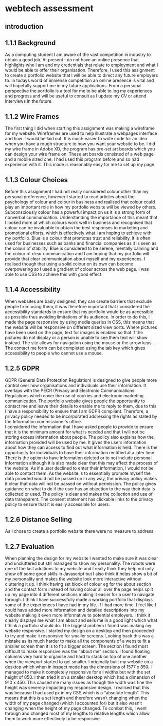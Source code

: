 # webtech assessment

## introduction

## 1.1.1 Background

As a computing student I am aware of the vast competition in industry to obtain a good job. At present I do not have an online presence that highlights who I am and my credentials that relate to employment and what I would be able to offer their organisation. Therefore, I used this assignment to create a portfolio website that I will be able to direct any future employers to. In todays world of immense competition an online presence is vital and will hopefully support me in my future applications. 
From a personal perspective the portfolio is a tool for me to be able to log my experiences and progress and will be useful to consult as I update my CV or attend interviews in the future.


## 1.1.2 Wire Frames

The first thing I did when starting this assignment was making a wireframe for my website. Wireframes are used to help illustrate a webpages interface and how it would be laid out. It is much easier to write code for an idea when you have a rough structure to how you want your website to be. 
I did my wire frame in Adobe XD, the program has pre-set art boards which you can design your wire frame on. These art boards consisted of a web page and a mobile sized one. I had used this program before and so had experience with it. This made is reasonably easy for me to set up my page.

## 1.1.3 Colour Choices

Before this assignment I had not really considered colour other than my personal preference, however I started to read articles about the psychology of colour and colour in business and realised that colour could play an important role in how my portfolio website will be viewed by others.
Subconsciously colour has a powerful impact on us it is a strong form of nonverbal communication. Understanding the importance of this meant that I looked more at which colours work well in business and recognised that colour can be invaluable to obtain the best responses to marketing and promotional efforts, which is effectively what I am hoping to achieve with my portfolio.
Blue is a colour that promotes trust and reliability, it is often used for businesses such as banks and financial companies as it is seen as the colour of stability.
Blue is considered to be serene, mentally calming and the colour of clear communication and I am hoping that my portfolio will provide that clear communication about myself and my experiences. 
I realised though that using a solid colour on its own can become overpowering so I used a gradient of colour across the web page. I was able to use CSS to achieve this with good effect.

## 1.1.4 Accessibility

When websites are badly designed, they can create barriers that exclude people from using them, it was therefore important that I considered the accessibility standards to ensure that my portfolio would be as accessible as possible thus avoiding limitations of its audience.
In order to do this, I made the page responsive by using media queries in CSS, this means that the website will be responsive on different sized view ports. Where pictures have been used on the page, text for images is enabled so that if the pictures do not display or a person is unable to see them text will show instead.
The site allows for navigation using the mouse or the arrow keys. The contact me form can be completed using the tab key which gives accessibility to people who cannot use a mouse.


## 1.2.5 GDPR

GDPR (General Data Protection Regulation) is designed to give people more control over how organisations and individuals use their information. It overlaps with the PECR (Privacy and Electronic Communications Regulations which cover the use of cookies and electronic marketing communication. 
The portfolio website gives people the opportunity to contact me and leave their details to enable me to reply to them, due to this I have a responsibility to ensure that I am GDPR compliant.
Therefore, a privacy policy needed to be incorporated addressing the rights as stated by the Information commissioner’s office.  
I considered the information that I have asked people to provide to ensure that it is the minimum amount for what is needed and that I will not be storing excess information about people. The policy also explains how the information provided will be used by me. It gives the users information about how they can access to find out what information is held. There is the opportunity for individuals to have their information rectified at a later time. There is the option to have information deleted or to not include personal information although it is also made clear that this may affect the process of the website. As if a user declined to enter their information, I would not be able to contact them. As the website is to essentially promote myself the data provided would not be passed on in any way, the privacy policy makes it clear that data will not be passed on without permission. The policy gives guidance on what to do if the user has an objection to the way their data is collected or used. The policy is clear and makes the collection and use of data transparent. The consent statement has clickable links to the privacy policy to ensure that it is easily accessible for users.


## 1.2.6 Distance Selling

As I chose to create a portfolio website there were no measure to address.

## 1.2.7 Evaluation

When planning the design for my website I wanted to make sure it was clear and uncluttered but still managed to show my personality. The robots were one of the last additions to my website and I really think they help not only show off some good skills in Javascript but I also think it helps show a bit of my personality and makes the website look more interactive without cluttering it up. I think having set block of colour eg for the about section and the contact form instead of having colour all over the page helps spilt up my page into 4 different sections making it easier for a user to navigate through. 
I think I have successfully made a working portfolio that displays some of the experiences I have had in my life. If I had more time, I feel like I could have added more information and detailed descriptions into my website making it even more informative to potential employers. I think it clearly displays me what I am about and sells me in a good light which what I think a portfolio should do.
The biggest problem I found was making my website responsive. I started my design on a desktop and then proceeded to try and make it responsive for smaller screens. Looking back this was a mistake as its much harder to make all the components of a website fit a smaller screen then it is to fit a bigger screen. The section I found most difficult to make responsive was the “about me” section. I found floating columns very hard to organise and hard to stack on top of one another when the viewport started to get smaller.
I originally built my website on a desktop which when in inspect mode has the dimensions of 1577 x 850. I managed to make it completely responsive for all widths but with the set height of 850. I then tried it on a smaller desktop which had a dimension of 910 x 450. This caused me many issues as though the width was fine the height was severely impacting my responsive design. I realised that this was because I had used px in my CSS which is a “absolute length”. This means that this is a set length and therefore wasn’t changing when the width of my page changed (which I accounted for) but it also wasn’t changing when the height of my page changed. To combat this, I went through and changed most of my lengths to relative lengths which allow them to work more effectively to be responsive.
